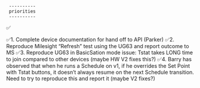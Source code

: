      ----------
     priorities
     ----------
 ✅ 

✅1. Complete device documentation for hand off to API (Parker)
✅2. Reproduce Milesight “Refresh” test using the UG63 and report outcome to MS
✅3. Reproduce UG63 in BasicSation mode issue: Tstat takes LONG time to join compared to other devices (maybe HW V2 fixes this?)
✅4. Barry has observed that when he runs a Schedule on v1,
   if he overrides the Set Point with Tstat buttons,
   it doesn’t always resume on the next Schedule transition.
   Need to try to reproduce this and report it (maybe V2 fixes?)
